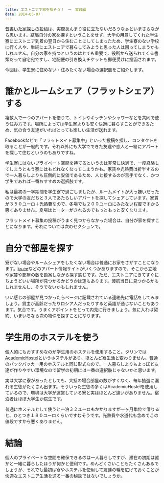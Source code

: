 ```yaml
---
title: エストニアで家を探そう！　ー　実践編
date: 2014-05-07
---
```


[昔書いた家探しの投稿](/post/67066343052/)は、実際あんまり役に立たないだろうなぁといまさらながら思います。結局自分の家を探すということをせず、大学の用意してくれた学生寮にエストニア到着の翌日から住むことにしてしまったため、学生寮のない学校に行く人や、単純にエストニアで暮らしてみようと思った人は困ってしまうかもしれません。自分の家を持つというのはとても重要で、役所から送られてくる書類だって自宅宛ですし、宅配便の引き換えチケットも郵便受けに投函されます。

今回は、学生寮に住めない・住みたくない場合の選択肢をご紹介します。

# 誰かとルームシェア（フラットシェア）する
複数人で一つのアパートを借りて、トイレやキッチンやシャワーなどを共同で使う住み方です。場所によっては学生寮よりも安く快適に暮らすことができるため、気の合う友達がいればとっても楽しい生活が送れます。

Facebookなどで「フラットメイト募集中」といった投稿を探し、コンタクトを取ることが一般的です。それ以外にも大学でできた友達や恋人と一緒にアパートを探して住むというのもありですね。

学生寮にはないプライベート空間を持てるというのは非常に快適で、一度経験してしまうともう寮にはもどれなくなってしまうかも。家賃や光熱費は折半するので一人暮らしよりも圧倒的に安価であるため、人と接するのが苦手でなく、かつ学生であれば一番おすすめの選択肢です。

私は最初の一学期間を学生寮で過ごしましたが、ルームメイトが大っ嫌いだったので大学の友だちと３人であたらしいアパートを探してシェアしています。家賃が３５０ユーロ＋光熱費なので、冬場でも２００ユーロにみたない程度ですから悪くありません。夏場はヒーターがきれるのでもっともっと安くなります。

フラットメイト募集の投稿がうまく見つからなかった場合は、自分が家を探すことになります。それについては次のセクションで。


# 自分で部屋を探す
寮がない場合やルームシェアをしたくない場合は普通にお家をさがすことになります。[kv.ee](http://kv.ee/)などのアパート情報サイトがいくつかありますので、そこから立地や家賃や部屋の数を勘案しながら探す感じです。ただ、エストニアにきてすぐにちょうどいい場所が見つかるかどうかは運もあります。渡航当日に見つかるかもしれませんし、そうでないかもしれません。

いい感じの部屋が見つかったらページに記載されている連絡先に電話をしてみましょう。貸主が高齢だったりロシア人だったりすると英語が通じないこともあります。気合です。うまくアポイントをとって内見に行きましょう。気に入れば契約、いまいちなら次の物件を探すことになります。


# 学生用のホステルを使う
個人的にもおすすめなのが学生用のホステルを使用すること。タリンでは[AcademicHostel](http://www.academichostel.com/)というホステルがあり、ほとんど寮生活と変わりません。普通のバックパッカー用のホステルと同じ形式なので、一人暮らしよりもよっぽど友達が作りやすい環境なので留学の初期には一番の選択肢じゃないかと思います。

実は大学に寮があったとしても、大抵の場合部屋の数がすくなく、毎年抽選に漏れる生徒がたくさん出ます。そういった生徒の多くはAcademicHostelを使用しているので、環境は大学が運営している寮と実はほとんど違いがありません。宿泊者はほぼ大学生か院生です。

普通にホステルとして使うと一泊３２ユーロもかかりますが一ヶ月単位で借りると、ひとつき１８０ユーロくらいですむそうです。光熱費や水道代も含めてこの値段ですから悪くありません。


# 結論
個人のプライベートな空間を確保できるのは一人暮らしですが、滞在の初期は誰かと一緒に暮らしたほうが何かと便利です。めんどくさいこともたくさんあるでしょうが、それでも最初は寮やホステルを使用して友達の輪を広げておくことが快適なエストニア生活を送る一番の秘訣ではないでしょうか。
